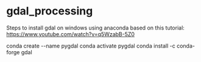 # gdal_processing

Steps to install gdal on windows using anaconda
based on this tutorial: https://www.youtube.com/watch?v=q5WzabB-5Z0

conda create --name pygdal
conda activate pygdal
conda install -c conda-forge gdal
